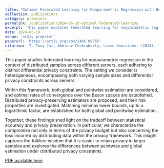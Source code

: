 ```yaml
---
title: "Optimal Federated Learning for Nonparametric Regression with Heterogeneous Distributed Differential Privacy Constraints"
collection: publications
category: preprints
permalink: /publication/2024-06-10-optimal-federated-learning
excerpt: 'This paper explores federated learning for nonparametric regression under heterogeneous differential privacy constraints, establishing optimal rates of convergence for both global and pointwise estimation.'
date: 2024-06-10
venue: 'arXiv preprint'
paperurl: 'https://arxiv.org/abs/2406.06755'
citation: 'T. Tony Cai, Abhinav Chakraborty, Lasse Vuursteen. (2024). "Optimal Federated Learning for Nonparametric Regression with Heterogeneous Distributed Differential Privacy Constraints." <i>arXiv preprint arXiv:2406.06755</i>.'
---
```


This paper studies federated learning for nonparametric regression in the context of distributed samples across different servers, each adhering to distinct differential privacy constraints. The setting we consider is heterogeneous, encompassing both varying sample sizes and differential privacy constraints across servers.

Within this framework, both global and pointwise estimation are considered, and optimal rates of convergence over the Besov spaces are established. Distributed privacy-preserving estimators are proposed, and their risk properties are investigated. Matching minimax lower bounds, up to a logarithmic factor, are established for both global and pointwise estimation.

Together, these findings shed light on the tradeoff between statistical accuracy and privacy preservation. In particular, we characterize the compromise not only in terms of the privacy budget but also concerning the loss incurred by distributing data within the privacy framework. This insight captures the folklore wisdom that it is easier to retain privacy in larger samples and explores the differences between pointwise and global estimation under distributed privacy constraints.

[PDF available here](https://arxiv.org/abs/2406.06755)
